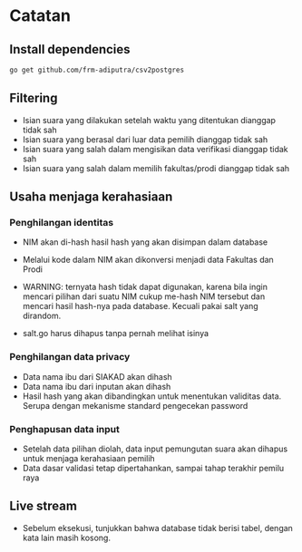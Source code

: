 # Catatan

## Install dependencies

```bash
go get github.com/frm-adiputra/csv2postgres
```

## Filtering

- Isian suara yang dilakukan setelah waktu yang ditentukan dianggap tidak sah
- Isian suara yang berasal dari luar data pemilih dianggap tidak sah
- Isian suara yang salah dalam mengisikan data verifikasi dianggap tidak sah
- Isian suara yang salah dalam memilih fakultas/prodi dianggap tidak sah

## Usaha menjaga kerahasiaan

### Penghilangan identitas

- NIM akan di-hash hasil hash yang akan disimpan dalam database
- Melalui kode dalam NIM akan dikonversi menjadi data Fakultas dan Prodi

- WARNING: ternyata hash tidak dapat digunakan, karena bila ingin mencari pilihan dari suatu NIM cukup me-hash NIM tersebut dan mencari hasil hash-nya pada database. Kecuali pakai salt yang dirandom.

- salt.go harus dihapus tanpa pernah melihat isinya

### Penghilangan data privacy

- Data nama ibu dari SIAKAD akan dihash
- Data nama ibu dari inputan akan dihash
- Hasil hash yang akan dibandingkan untuk menentukan validitas data. Serupa dengan mekanisme standard pengecekan password

### Penghapusan data input

- Setelah data pilihan diolah, data input pemungutan suara akan dihapus untuk menjaga kerahasiaan pemilih
- Data dasar validasi tetap dipertahankan, sampai tahap terakhir pemilu raya

## Live stream

- Sebelum eksekusi, tunjukkan bahwa database tidak berisi tabel, dengan kata lain masih kosong.
